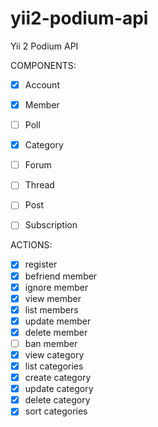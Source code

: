 # yii2-podium-api

Yii 2 Podium API

COMPONENTS:

- [x] Account
- [x] Member
- [ ] Poll
- [x] Category
- [ ] Forum
- [ ] Thread
- [ ] Post
- [ ] Subscription


ACTIONS:

- [x] register
- [x] befriend member
- [x] ignore member
- [x] view member
- [x] list members
- [x] update member
- [x] delete member
- [ ] ban member
- [x] view category
- [x] list categories
- [x] create category
- [x] update category
- [x] delete category
- [x] sort categories
